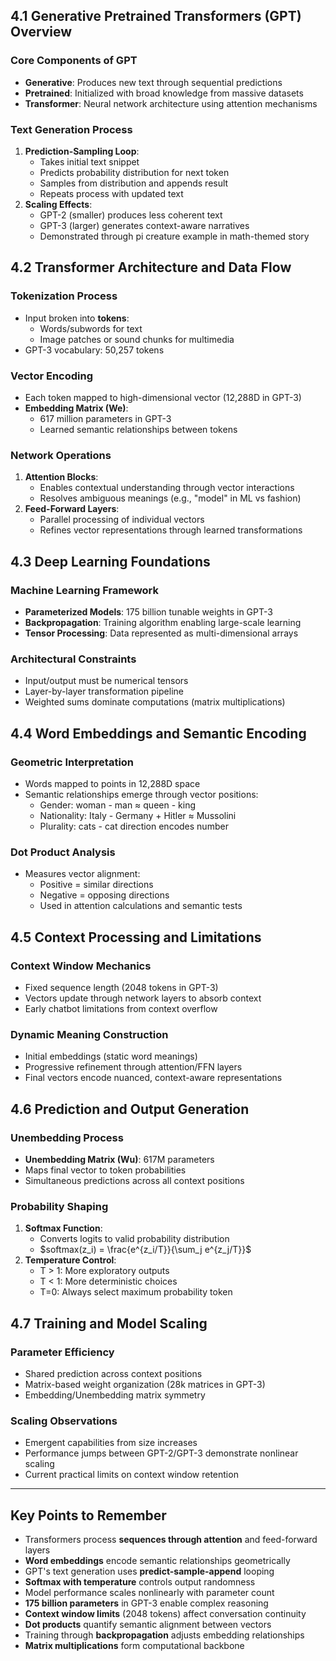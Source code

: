 ## 4.1 Generative Pretrained Transformers (GPT) Overview

### Core Components of GPT

- **Generative**: Produces new text through sequential predictions
- **Pretrained**: Initialized with broad knowledge from massive datasets
- **Transformer**: Neural network architecture using attention mechanisms

### Text Generation Process

1. **Prediction-Sampling Loop**:
   - Takes initial text snippet
   - Predicts probability distribution for next token
   - Samples from distribution and appends result
   - Repeats process with updated text
2. **Scaling Effects**:
   - GPT-2 (smaller) produces less coherent text
   - GPT-3 (larger) generates context-aware narratives
   - Demonstrated through pi creature example in math-themed story

## 4.2 Transformer Architecture and Data Flow

### Tokenization Process

- Input broken into **tokens**:
  - Words/subwords for text
  - Image patches or sound chunks for multimedia
- GPT-3 vocabulary: 50,257 tokens

### Vector Encoding

- Each token mapped to high-dimensional vector (12,288D in GPT-3)
- **Embedding Matrix (We)**:
  - 617 million parameters in GPT-3
  - Learned semantic relationships between tokens

### Network Operations

1. **Attention Blocks**:
   - Enables contextual understanding through vector interactions
   - Resolves ambiguous meanings (e.g., "model" in ML vs fashion)
2. **Feed-Forward Layers**:
   - Parallel processing of individual vectors
   - Refines vector representations through learned transformations

## 4.3 Deep Learning Foundations

### Machine Learning Framework

- **Parameterized Models**: 175 billion tunable weights in GPT-3
- **Backpropagation**: Training algorithm enabling large-scale learning
- **Tensor Processing**: Data represented as multi-dimensional arrays

### Architectural Constraints

- Input/output must be numerical tensors
- Layer-by-layer transformation pipeline
- Weighted sums dominate computations (matrix multiplications)

## 4.4 Word Embeddings and Semantic Encoding

### Geometric Interpretation

- Words mapped to points in 12,288D space
- Semantic relationships emerge through vector positions:
  - Gender: woman - man ≈ queen - king
  - Nationality: Italy - Germany + Hitler ≈ Mussolini
  - Plurality: cats - cat direction encodes number

### Dot Product Analysis

- Measures vector alignment:
  - Positive = similar directions
  - Negative = opposing directions
  - Used in attention calculations and semantic tests

## 4.5 Context Processing and Limitations

### Context Window Mechanics

- Fixed sequence length (2048 tokens in GPT-3)
- Vectors update through network layers to absorb context
- Early chatbot limitations from context overflow

### Dynamic Meaning Construction

- Initial embeddings (static word meanings)
- Progressive refinement through attention/FFN layers
- Final vectors encode nuanced, context-aware representations

## 4.6 Prediction and Output Generation

### Unembedding Process

- **Unembedding Matrix (Wu)**: 617M parameters
- Maps final vector to token probabilities
- Simultaneous predictions across all context positions

### Probability Shaping

1. **Softmax Function**:
   - Converts logits to valid probability distribution
   - $softmax(z_i) = \frac{e^{z_i/T}}{\sum_j e^{z_j/T}}$
2. **Temperature Control**:
   - T > 1: More exploratory outputs
   - T < 1: More deterministic choices
   - T=0: Always select maximum probability token

## 4.7 Training and Model Scaling

### Parameter Efficiency

- Shared prediction across context positions
- Matrix-based weight organization (28k matrices in GPT-3)
- Embedding/Unembedding matrix symmetry

### Scaling Observations

- Emergent capabilities from size increases
- Performance jumps between GPT-2/GPT-3 demonstrate nonlinear scaling
- Current practical limits on context window retention

---

## Key Points to Remember

- Transformers process **sequences through attention** and feed-forward layers
- **Word embeddings** encode semantic relationships geometrically
- GPT's text generation uses **predict-sample-append** looping
- **Softmax with temperature** controls output randomness
- Model performance scales nonlinearly with parameter count
- **175 billion parameters** in GPT-3 enable complex reasoning
- **Context window limits** (2048 tokens) affect conversation continuity
- **Dot products** quantify semantic alignment between vectors
- Training through **backpropagation** adjusts embedding relationships
- **Matrix multiplications** form computational backbone
